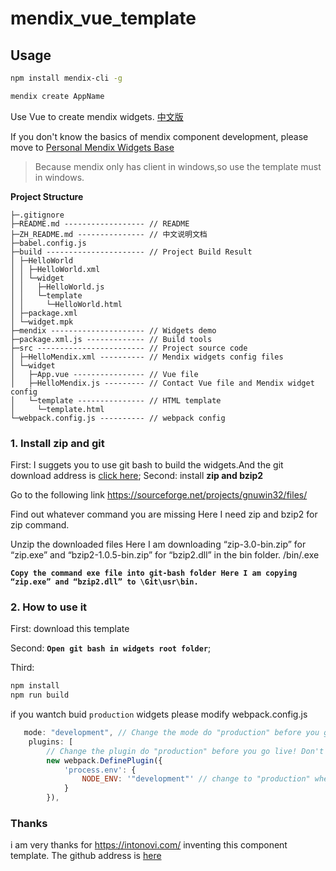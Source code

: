 # mendix_vue_template

## Usage

``` bash
npm install mendix-cli -g

mendix create AppName
```


Use Vue to create mendix widgets.
[中文版](./ZH_README.md)

If you don't know the basics of mendix component development, please move to [Personal Mendix Widgets Base](https://blog.gaogangsever.cn/mendix)

> Because mendix only has client in windows,so use the template must in windows.

**Project Structure**

```
├─.gitignore 
├─README.md ------------------ // README
├─ZH_README.md --------------- // 中文说明文档
├─babel.config.js 
├─build ---------------------- // Project Build Result
│ ├─HelloWorld 
│ │ ├─HelloWorld.xml 
│ │ └─widget 
│ │   ├─HelloWorld.js 
│ │   └─template 
│ │     └─HelloWorld.html 
│ ├─package.xml 
│ └─widget.mpk 
├─mendix --------------------- // Widgets demo
├─package.xml.js ------------- // Build tools
├─src ------------------------ // Project source code
│ ├─HelloMendix.xml ---------- // Mendix widgets config files
│ └─widget 
│   ├─App.vue ---------------- // Vue file
│   ├─HelloMendix.js --------- // Contact Vue file and Mendix widget config
│   └─template --------------- // HTML template
│     └─template.html 
└─webpack.config.js ---------- // webpack config
```

### 1. Install zip and git

First: I suggets you to use git bash to build the widgets.And the git download address is [click here](https://git-scm.com/downloads);
Second: install **zip and bzip2**

Go to the following link https://sourceforge.net/projects/gnuwin32/files/

Find out whatever command you are missing Here I need zip and bzip2 for zip command. 

Unzip the downloaded files Here I am downloading “zip-3.0-bin.zip” for “zip.exe” and “bzip2-1.0.5-bin.zip” for “bzip2.dll” in the bin folder. /bin/.exe

**`Copy the command exe file into git-bash folder Here I am copying “zip.exe” and “bzip2.dll” to \Git\usr\bin.`**




### 2. How to use it
First: download this template

Second: **`Open git bash in widgets root folder`**;  

Third:

```bash
npm install
npm run build
```

if you wantch buid  `production` widgets please modify webpack.config.js
```js
   mode: "development", // Change the mode do "production" before you go live! Don't forget!
    plugins: [
        // Change the plugin do "production" before you go live! Don't forget!
        new webpack.DefinePlugin({
            'process.env': {
                NODE_ENV: '"development"' // change to "production" when publishing your Mendix widget
            }
        }),

```




### Thanks
i am very thanks for https://intonovi.com/ inventing this component template.
The github address is [here](https://github.com/Intonovi/mendix-vuejs-widget-boilerplate)


